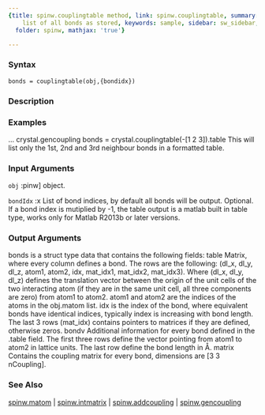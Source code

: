 ```yaml
---
{title: spinw.couplingtable method, link: spinw.couplingtable, summary: creates tabulated
    list of all bonds as stored, keywords: sample, sidebar: sw_sidebar, permalink: spinw_couplingtable.html,
  folder: spinw, mathjax: 'true'}

---
```


### Syntax

`bonds = couplingtable(obj,{bondidx})`

### Description



### Examples

...
crystal.gencoupling
bonds = crystal.couplingtable(-[1 2 3]).table
This will list only the 1st, 2nd and 3rd neighbour bonds in a formatted
table.

### Input Arguments

`obj`
:pinw] object.

`bondIdx`
:x   List of bond indices, by default all bonds will be output.
     Optional. If a bond index is mutiplied by -1, the table output
     is a matlab built in table type, works only for Matlab R2013b
     or later versions.

### Output Arguments

bonds is a struct type data that contains the following fields:
  table   Matrix, where every column defines a bond. The rows are the
          following: (dl_x, dl_y, dl_z, atom1, atom2, idx, mat_idx1,
          mat_idx2, mat_idx3). Where (dl_x, dl_y, dl_z) defines the
          translation vector between the origin of the unit cells of the
          two interacting atom (if they are in the same unit cell, all
          three components are zero) from atom1 to atom2. atom1 and atom2
          are the indices of the atoms in the obj.matom list. idx is the
          index of the bond, where equivalent bonds have identical
          indices, typically index is increasing with bond length. The
          last 3 rows (mat_idx) contains pointers to matrices if they
          are defined, otherwise zeros.
  bondv   Additional information for every bond defined in the .table
          field. The first three rows define the vector pointing from
          atom1 to atom2 in lattice units. The last row define the bond
          length in Å.
  matrix  Contains the coupling matrix for every bond, dimensions are
          [3 3 nCoupling].

### See Also

[spinw.matom](spinw_matom.html) \| [spinw.intmatrix](spinw_intmatrix.html) \| [spinw.addcoupling](spinw_addcoupling.html) \| [spinw.gencoupling](spinw_gencoupling.html)

